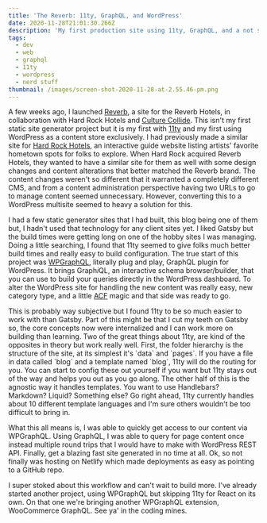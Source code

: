 ```yaml
---
title: 'The Reverb: 11ty, GraphQL, and WordPress'
date: 2020-11-28T21:01:30.266Z
description: 'My first production site using 11ty, GraphQL, and a not so headless WordPress'
tags:
  - dev
  - web
  - graphql
  - 11ty
  - wordpress
  - nerd stuff
thumbnail: /images/screen-shot-2020-11-28-at-2.55.46-pm.png
---
```

A few weeks ago, I launched [Reverb](https://reverbcityguides.hardrockhotels.com/), a site for the Reverb Hotels, in collaboration with Hard Rock Hotels and [Culture Collide](https://culturecollide.com/). This isn't my first static site generator project but it is my first with [11ty](https://www.11ty.dev/) and my first using WordPress as a content store exclusively. I had previously made a similar site for [Hard Rock Hotels](https://areaguides.hardrockhotels.com/), an interactive guide website listing artists' favorite hometown spots for folks to explore. When Hard Rock acquired Reverb Hotels, they wanted to have a similar site for them as well with some design changes and content alterations that better matched the Reverb brand. The content changes weren't so different that it warranted a completely different CMS, and from a content administration perspective having two URLs to go to manage content seemed unnecessary. However, converting this to a WordPress multisite seemed to heavy a solution for this.

I had a few static generator sites that I had built, this blog being one of them but, I hadn't used that technology for any client sites yet. I liked Gatsby but the build times were getting long on one of the hobby sites I was managing. Doing a little searching, I found that 11ty seemed to give folks much better build times and really easy to build configuration. The true start of this project was [WPGraphQL](https://www.wpgraphql.com/), literally plug and play, GraphQL plugin for WordPress. It brings Graph*i*QL, an interactive schema browser/builder, that you can use to build your queries directly in the WordPress dashboard. To alter the WordPress site for handling the new content was really easy, new category type, and a little [ACF](https://www.advancedcustomfields.com) magic and that side was ready to go. 

This is probably way subjective but I found 11ty to be so much easier to work with than Gatsby. Part of this might be that I cut my teeth on Gatsby so, the core concepts now were internalized and I can work more on building than learning. Two of the great things about 11ty, are kind of the opposites in theory but work really well. First, the folder hierarchy is the structure of the site, at its simplest it's \`data\` and \`pages\`. If you have a file in data called \`blog\` and a template named \`blog\`, 11ty will do the routing for you. You can start to config these out yourself if you want but 11ty stays out of the way and helps you out as you go along. The other half of this is the agnostic way it handles templates. You want to use Handlebars? Markdown? Liquid? Something else? Go right ahead, 11ty currently handles about 10 different template languages and I'm sure others wouldn't be too difficult to bring in. 

What this all means is, I was able to quickly get access to our content via WPGraphQL. Using GraphQL, I was able to query for page content once instead multiple round trips that I would have to make with WordPress REST API. Finally, get a blazing fast site generated in no time at all. Ok, so not finally was hosting on Netlify which made deployments as easy as pointing to a GitHub repo.

I super stoked about this workflow and can't wait to build more. I've already started another project, using WPGraphQL but skipping 11ty for React on its own. On that one we're bringing another WPGraphQL extension, WooCommerce GraphQL. See ya' in the coding mines.
